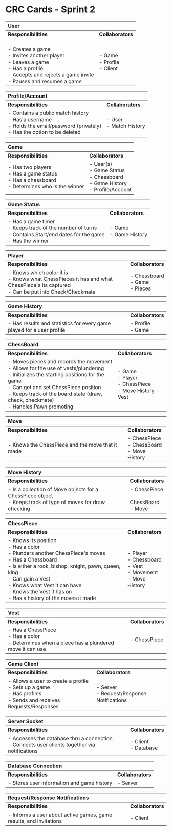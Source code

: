 # CRC Cards - Sprint 2

| **User** | |
| :--- | :---
| **Responsibilities** | **Collaborators**
| <br> - Creates a game <br> - Invites another player <br> - Leaves a game <br> - Has a profile <br> - Accepts and rejects a game invite <br> - Pauses and resumes a game | - Game <br> - Profile <br> - Client

|**Profile/Account** | |
| :--- | :---
| **Responsibilities** | **Collaborators**
| - Contains a public match history <br> - Has a username <br> - Holds the email/password (privately) <br> -  Has the option to be deleted | - User <br> - Match History

|**Game** | |
| :--- | :---
| **Responsibilities** | **Collaborators**
| - Has two players <br> - Has a game status <br> - Has a chessboard <br> - Determines who is the winner | - User(s) <br> - Game Status <br>  - Chessboard <br> - Game History <br> - Profile/Account

|**Game Status** | |
| :--- | :---
| **Responsibilities** | **Collaborators**
| - Has a game timer <br> - Keeps track of the number of turns <br> - Contains Start/end dates for the game <br> - Has the winner | - Game <br> - Game History

|**Player** | |
| :--- | :---
| **Responsibilities** | **Collaborators**
| - Knows which color it is <br> - Knows what ChessPieces it has and  what ChessPiece's its captured <br> - Can be put into Check/Checkmate | - Chessboard <br> - Game <br> - Pieces

|**Game History** | |
| :--- | :---
| **Responsibilities** | **Collaborators**
| - Has results and statistics for every game played for a user profile | - Profile <br> - Game

|**ChessBoard** | |
| :--- | :---
| **Responsibilities** | **Collaborators**
| - Moves pieces and records the movement <br> - Allows for the use of vests/plundering <br> - Initializes the starting positions for the game <br> - Can get and set ChessPiece position <br> - Keeps track of the board state (draw, check, checkmate) <br> - Handles Pawn promoting | - Game <br> - Player <br> - ChessPiece <br> - Move History - Vest <br>

|**Move** | |
| :--- | :---
| **Responsibilities** | **Collaborators**
| - Knows the ChessPiece and the move that it made | - ChessPiece <br> - ChessBoard <br> - Move History

|**Move History** | |
| :--- | :---
| **Responsibilities** | **Collaborators**
| - Is a collection of Move objects for a ChessPiece object <br> - Keeps track of type of moves for draw checking | - ChessPiece <br> - ChessBoard <br> - Move

|**ChessPiece** | |
| :--- | :---
| **Responsibilities** | **Collaborators**
| - Knows its position <br> - Has a color <br> - Plunders another ChessPiece's moves <br> - Has a Chessboard <br> - Is either a rook, bishop, knight, pawn, queen, king <br> - Can gain a Vest <br> - Knows what Vest it can have <br> - Knows the Vest it has on <br> - Has a history of the moves it made | - Player <br> - Chessboard <br> - Vest <br> - Movement <br> - Move History

|**Vest** | |
| :--- | :---
| **Responsibilities** | **Collaborators**
| - Has a ChessPiece <br> - Has a color <br> - Determines when a piece has a plundered move it can use | - ChessPiece

|**Game Client** | |
| :--- | :---
| **Responsibilities** | **Collaborators**
| - Allows a user to create a profile <br> - Sets up a game <br> - Has profiles <br> - Sends and receives Requests/Responses | - Server <br> - Request/Response Notifications

|**Server Socket** | |
| :--- | :---
| **Responsibilities** | **Collaborators**
| - Accesses the database thru a connection <br> - Connects user clients together via notifications | - Client <br> - Database

|**Database Connection** | |
| :--- | :---
| **Responsibilities** | **Collaborators**
| - Stores user information and game history | - Server

|**Request/Response Notifications** | |
| :--- | :---
| **Responsibilities** | **Collaborators**
| - Informs a user about active games, game results, and invitations | - Client

